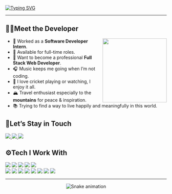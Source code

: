 <a href="https://git.io/typing-svg"><img src="https://readme-typing-svg.demolab.com?font=Fira+Code&weight=500&size=25&pause=1000&color=96A4FF&background=0CBEFF00&vCenter=true&width=700&height=40&lines=Hii,+I'm+Shubhangam+from+TechWorld..%F0%9F%92%BB" alt="Typing SVG" /></a><hr>

<div align = "left">
<h2>🧑‍💻Meet the Developer</h2>
<img src="https://media.giphy.com/media/M9gbBd9nbDrOTu1Mqx/giphy.gif" align = "right" height="200" style = "margin-left: 0px;" />
<ul>
  <li>🔭 Worked as a <strong>Software Developer Intern</strong>.</li>
  <li>💼 Available for full-time roles. </li>
  <li>🎯 Want to become a professional <strong>Full Stack Web Developer</strong>.</li>
  <li>🎧 Music keeps me going when I’m not coding.</li>
  <li>🏏 I love cricket playing or watching, I enjoy it all.</li>
  <li>🏔️ Travel enthusiast especially to the <strong>mountains</strong> for peace & inspiration.</li>
  <li>📚 Trying to find a way to live happily and meaningfully in this world.</li>
</ul>
</div>

</div>
 <h2 align = "left">👣Let’s Stay in Touch</h2>
   <div align = "left">
    <a href="https://linkedin.com/in/shubhangam-pandey-86706a350" target=" blank">
       <img src="https://img.shields.io/badge/LinkedIn-%230077B5.svg?style=for-the-badge&logo=linkedin&logoColor=white" />
         </a>
           <a href="mailto:shubhangampandey2001@gmail.com" target=" blank">
           <img src="https://img.shields.io/badge/Email-D14836?style=for-the-badge&logo=gmail&logoColor=white" />
         </a>
       <a href="https://instagram.com/Shubhangam__" target=" blank">
    <img src="https://img.shields.io/badge/Instagram-%23E4405F.svg?style=for-the-badge&logo=instagram&logoColor=white" />
  </a>
</div>

<h2 align = "left">⚙️Tech I Work With</h2>
  <div align = "left">
      <img src="https://img.shields.io/badge/java-%23ED8B00.svg?style=for-the-badge&logo=openjdk&logoColor=white" />
      <img src="https://img.shields.io/badge/spring-%236DB33F.svg?style=for-the-badge&logo=spring&logoColor=white" />
      <img src="https://img.shields.io/badge/mysql-4479A1.svg?style=for-the-badge&logo=mysql&logoColor=white" />
      <img src="https://img.shields.io/badge/javascript-%23323330.svg?style=for-the-badge&logo=javascript&logoColor=%23F7DF1E" />
      <img src="https://img.shields.io/badge/css3-%231572B6.svg?style=for-the-badge&logo=css3&logoColor=white" /><br>
      <img src="https://img.shields.io/badge/react-%2320232a.svg?style=for-the-badge&logo=react&logoColor=%2361DAFB" />
      <img src="https://img.shields.io/badge/AWS-%23FF9900.svg?style=for-the-badge&logo=amazon-aws&logoColor=white" />
      <img src="https://img.shields.io/badge/vite-%23646CFF.svg?style=for-the-badge&logo=vite&logoColor=white" />
      <img src="https://img.shields.io/badge/vue.js-%2335495e.svg?style=for-the-badge&logo=vuedotjs&logoColor=%234FC08D" />
      <img src="https://img.shields.io/badge/apache%20tomcat-%23F8DC75.svg?style=for-the-badge&logo=apache-tomcat&logoColor=black" />
      <img src="https://img.shields.io/badge/Canva-%2300C4CC.svg?style=for-the-badge&logo=Canva&logoColor=white" />
      <img src="https://img.shields.io/badge/git-%23F05033.svg?style=for-the-badge&logo=git&logoColor=white" />
      <img src="https://img.shields.io/badge/github-%23121011.svg?style=for-the-badge&logo=github&logoColor=white" />
  </div><hr>

<div align="center">
  <img src="https://profile-readme-generator.com/assets/snake.svg" alt="Snake animation" />
</div>



